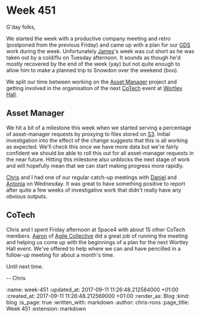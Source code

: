 Week 451
========

G'day folks,

We started the week with a productive company meeting and retro (postponed from the previous Friday) and came up with a plan for our [GDS][gds] work during the week. Unfortunately [James][james-mead]'s week was cut short as he was taken out by a cold/flu on Tuesday afternoon. It sounds as though he'd mostly recovered by the end of the week (yay) but not quite enough to allow him to make a planned trip to Snowdon over the weekend (boo).

We split our time between working on the [Asset Manager][asset-manager] project and getting involved in the organisation of the next [CoTech][co-tech] event at [Wortley Hall][wortley-hall].

## Asset Manager

We hit a bit of a milestone this week when we started serving a percentage of asset-manager requests by proxying to files stored on [S3][aws-s3]. Initial investigation into the effect of the change suggests that this is all working as expected. We'll check this once we have more data but we're fairly confident we should be able to roll this out for all asset-manager requests in the near future. Hitting this milestone also unblocks the next stage of work and will hopefully mean that we can start making progress more rapidly.

[Chris][chris-lowis] and I had one of our regular catch-up meetings with [Daniel][daniel-roseman] and [Antonia][antonia-simmons] on Wednesday. It was great to have something positive to report after quite a few weeks of investigative work that didn't really have any obvious outputs.

## CoTech

Chris and I spent Friday afternoon at Space4 with about 15 other CoTech members. [Aaron][aaron-hirtenstein] of [Agile Collective][agile-collective] did a great job of running the meeting and helping us come up with the beginnings of a plan for the next Wortley Hall event. We've offered to help where we can and have pencilled in a follow-up meeting for about a month's time.

Until next time.

-- Chris

[aaron-hirtenstein]: https://twitter.com/zizanio64
[agile-collective]: https://agile.coop
[antonia-simmons]: https://twitter.com/antoniadrake
[asset-manager]: https://github.com/alphagov/asset-manager
[aws-s3]: https://aws.amazon.com/s3/
[chris-lowis]: /chris-lowis
[co-tech]: https://www.coops.tech/
[daniel-roseman]: https://twitter.com/danielroseman
[gds]: https://gds.blog.gov.uk/
[james-mead]: /james-mead
[wortley-hall]: http://www.wortleyhall.org.uk/

:name: week-451
:updated_at: 2017-09-11 11:26:48.212584000 +01:00
:created_at: 2017-09-11 11:26:48.212569000 +01:00
:render_as: Blog
:kind: blog
:is_page: true
:written_with: markdown
:author: chris-roos
:page_title: Week 451
:extension: markdown
